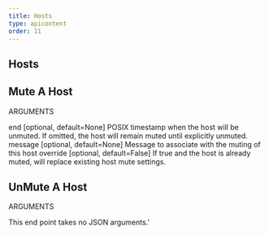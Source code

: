 ```yaml
---
title: Hosts
type: apicontent
order: 11
---
```

## Hosts

## Mute A Host
ARGUMENTS

end [optional, default=None]
POSIX timestamp when the host will be unmuted. If omitted, the host will remain muted until explicitly unmuted.
message [optional, default=None]
Message to associate with the muting of this host
override [optional, default=False]
If true and the host is already muted, will replace existing host mute settings.

## UnMute A Host
ARGUMENTS

This end point takes no JSON arguments.'